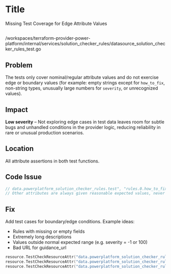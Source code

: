 # Title

Missing Test Coverage for Edge Attribute Values

##

/workspaces/terraform-provider-power-platform/internal/services/solution_checker_rules/datasource_solution_checker_rules_test.go

## Problem

The tests only cover nominal/regular attribute values and do not exercise edge or boundary values (for example: empty strings except for `how_to_fix`, non-string types, unusually large numbers for `severity`, or unrecognized values).

## Impact

**Low severity** – Not exploring edge cases in test data leaves room for subtle bugs and unhandled conditions in the provider logic, reducing reliability in rare or unusual production scenarios.

## Location

All attribute assertions in both test functions.

## Code Issue

```go
// data.powerplatform_solution_checker_rules.test", "rules.0.how_to_fix", ""  // only attribute where edge is tested
// Other attributes are always given reasonable expected values, never empty/unusual/bad data
```

## Fix

Add test cases for boundary/edge conditions. Example ideas:
- Rules with missing or empty fields
- Extremely long descriptions
- Values outside normal expected range (e.g. severity = -1 or 100)
- Bad URL for guidance_url

```go
resource.TestCheckResourceAttr("data.powerplatform_solution_checker_rules.test", "rules.0.summary", "")
resource.TestCheckResourceAttr("data.powerplatform_solution_checker_rules.test", "rules.0.severity", "-1")
resource.TestCheckResourceAttr("data.powerplatform_solution_checker_rules.test", "rules.0.guidance_url", "not-a-url")
```
